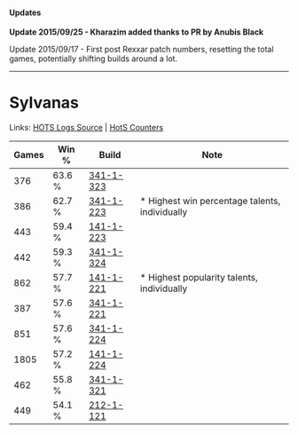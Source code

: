 #### Updates
**Update 2015/09/25 - Kharazim added thanks to PR by Anubis Black**

Update 2015/09/17 - First post Rexxar patch numbers, resetting the total games, potentially shifting builds around a lot.

***

# Sylvanas

Links: [HOTS Logs Source](https://www.hotslogs.com/Sitewide/HeroDetails?Hero=Sylvanas) | [HotS Counters](http://hotscounters.com/#/hero/Sylvanas)

Games  | Win %  | Build     | Note
-----  | -----  | -----     | ----
376    | 63.6 % | [341-1-323](http://www.heroesfire.com/hots/talent-calculator/sylvanas#pAFx) | 
386    | 62.7 % | [341-1-223](http://www.heroesfire.com/hots/talent-calculator/sylvanas#pAEN) | * Highest win percentage talents, individually
443    | 59.4 % | [141-1-223](http://www.heroesfire.com/hots/talent-calculator/sylvanas#hXyN) | 
442    | 59.3 % | [341-1-324](http://www.heroesfire.com/hots/talent-calculator/sylvanas#pAFy) | 
862    | 57.7 % | [141-1-221](http://www.heroesfire.com/hots/talent-calculator/sylvanas#hXyL) | * Highest popularity talents, individually
387    | 57.6 % | [341-1-221](http://www.heroesfire.com/hots/talent-calculator/sylvanas#pAEL) | 
851    | 57.6 % | [341-1-224](http://www.heroesfire.com/hots/talent-calculator/sylvanas#pAEO) | 
1805   | 57.2 % | [141-1-224](http://www.heroesfire.com/hots/talent-calculator/sylvanas#hXyO) | 
462    | 55.8 % | [341-1-321](http://www.heroesfire.com/hots/talent-calculator/sylvanas#pAFv) | 
449    | 54.1 % | [212-1-121](http://www.heroesfire.com/hots/talent-calculator/sylvanas#kFGX) | 
